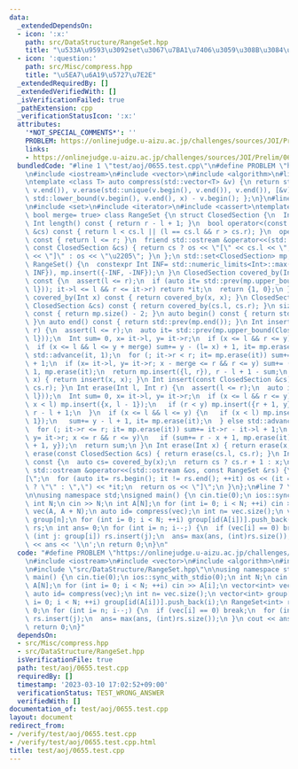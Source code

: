 ```yaml
---
data:
  _extendedDependsOn:
  - icon: ':x:'
    path: src/DataStructure/RangeSet.hpp
    title: "\u533A\u9593\u3092set\u3067\u7BA1\u7406\u3059\u308B\u3084\u3064"
  - icon: ':question:'
    path: src/Misc/compress.hpp
    title: "\u5EA7\u6A19\u5727\u7E2E"
  _extendedRequiredBy: []
  _extendedVerifiedWith: []
  _isVerificationFailed: true
  _pathExtension: cpp
  _verificationStatusIcon: ':x:'
  attributes:
    '*NOT_SPECIAL_COMMENTS*': ''
    PROBLEM: https://onlinejudge.u-aizu.ac.jp/challenges/sources/JOI/Prelim/0655
    links:
    - https://onlinejudge.u-aizu.ac.jp/challenges/sources/JOI/Prelim/0655
  bundledCode: "#line 1 \"test/aoj/0655.test.cpp\"\n#define PROBLEM \"https://onlinejudge.u-aizu.ac.jp/challenges/sources/JOI/Prelim/0655\"\
    \n#include <iostream>\n#include <vector>\n#include <algorithm>\n#line 4 \"src/Misc/compress.hpp\"\
    \ntemplate <class T> auto compress(std::vector<T> &v) {\n return std::sort(v.begin(),\
    \ v.end()), v.erase(std::unique(v.begin(), v.end()), v.end()), [&v](T x) { return\
    \ std::lower_bound(v.begin(), v.end(), x) - v.begin(); };\n}\n#line 3 \"src/DataStructure/RangeSet.hpp\"\
    \n#include <set>\n#include <iterator>\n#include <cassert>\ntemplate <class Int,\
    \ bool merge= true> class RangeSet {\n struct ClosedSection {\n  Int l, r;\n \
    \ Int length() const { return r - l + 1; }\n  bool operator<(const ClosedSection\
    \ &cs) const { return l < cs.l || (l == cs.l && r > cs.r); }\n  operator bool()\
    \ const { return l <= r; }\n  friend std::ostream &operator<<(std::ostream &os,\
    \ const ClosedSection &cs) { return cs ? os << \"[\" << cs.l << \",\" << cs.r\
    \ << \"]\" : os << \"\u2205\"; }\n };\n std::set<ClosedSection> mp;\npublic:\n\
    \ RangeSet() {\n  constexpr Int INF= std::numeric_limits<Int>::max() / 2;\n  mp.insert({INF,\
    \ INF}), mp.insert({-INF, -INF});\n }\n ClosedSection covered_by(Int l, Int r)\
    \ const {\n  assert(l <= r);\n  if (auto it= std::prev(mp.upper_bound(ClosedSection{l,\
    \ l})); it->l <= l && r <= it->r) return *it;\n  return {1, 0};\n }\n ClosedSection\
    \ covered_by(Int x) const { return covered_by(x, x); }\n ClosedSection covered_by(const\
    \ ClosedSection &cs) const { return covered_by(cs.l, cs.r); }\n size_t size()\
    \ const { return mp.size() - 2; }\n auto begin() const { return std::next(mp.begin());\
    \ }\n auto end() const { return std::prev(mp.end()); }\n Int insert(Int l, Int\
    \ r) {\n  assert(l <= r);\n  auto it= std::prev(mp.upper_bound(ClosedSection{l,\
    \ l}));\n  Int sum= 0, x= it->l, y= it->r;\n  if (x <= l && r <= y) return sum;\n\
    \  if (x <= l && l <= y + merge) sum+= y - (l= x) + 1, it= mp.erase(it);\n  else\
    \ std::advance(it, 1);\n  for (; it->r < r; it= mp.erase(it)) sum+= it->r - it->l\
    \ + 1;\n  if (x= it->l, y= it->r; x - merge <= r && r <= y) sum+= (r= y) - x +\
    \ 1, mp.erase(it);\n  return mp.insert({l, r}), r - l + 1 - sum;\n }\n Int insert(Int\
    \ x) { return insert(x, x); }\n Int insert(const ClosedSection &cs) { return insert(cs.l,\
    \ cs.r); }\n Int erase(Int l, Int r) {\n  assert(l <= r);\n  auto it= std::prev(mp.upper_bound(ClosedSection{l,\
    \ l}));\n  Int sum= 0, x= it->l, y= it->r;\n  if (x <= l && r <= y) {\n   if (mp.erase(it);\
    \ x < l) mp.insert({x, l - 1});\n   if (r < y) mp.insert({r + 1, y});\n   return\
    \ r - l + 1;\n  }\n  if (x <= l && l <= y) {\n   if (x < l) mp.insert({x, l -\
    \ 1});\n   sum+= y - l + 1, it= mp.erase(it);\n  } else std::advance(it, 1);\n\
    \  for (; it->r <= r; it= mp.erase(it)) sum+= it->r - it->l + 1;\n  if (x= it->l,\
    \ y= it->r; x <= r && r <= y)\n   if (sum+= r - x + 1, mp.erase(it); r < y) mp.insert({r\
    \ + 1, y});\n  return sum;\n }\n Int erase(Int x) { return erase(x, x); }\n Int\
    \ erase(const ClosedSection &cs) { return erase(cs.l, cs.r); }\n Int mex(Int x)\
    \ const {\n  auto cs= covered_by(x);\n  return cs ? cs.r + 1 : x;\n }\n friend\
    \ std::ostream &operator<<(std::ostream &os, const RangeSet &rs) {\n  os << \"\
    [\";\n  for (auto it= rs.begin(); it != rs.end(); ++it) os << (it == rs.begin()\
    \ ? \"\" : \",\") << *it;\n  return os << \"]\";\n }\n};\n#line 7 \"test/aoj/0655.test.cpp\"\
    \n\nusing namespace std;\nsigned main() {\n cin.tie(0);\n ios::sync_with_stdio(0);\n\
    \ int N;\n cin >> N;\n int A[N];\n for (int i= 0; i < N; ++i) cin >> A[i];\n vector<int>\
    \ vec(A, A + N);\n auto id= compress(vec);\n int n= vec.size();\n vector<int>\
    \ group[n];\n for (int i= 0; i < N; ++i) group[id(A[i])].push_back(i);\n RangeSet<int>\
    \ rs;\n int ans= 0;\n for (int i= n; i--;) {\n  if (vec[i] == 0) break;\n  for\
    \ (int j: group[i]) rs.insert(j);\n  ans= max(ans, (int)rs.size());\n }\n cout\
    \ << ans << '\\n';\n return 0;\n}\n"
  code: "#define PROBLEM \"https://onlinejudge.u-aizu.ac.jp/challenges/sources/JOI/Prelim/0655\"\
    \n#include <iostream>\n#include <vector>\n#include <algorithm>\n#include \"src/Misc/compress.hpp\"\
    \n#include \"src/DataStructure/RangeSet.hpp\"\n\nusing namespace std;\nsigned\
    \ main() {\n cin.tie(0);\n ios::sync_with_stdio(0);\n int N;\n cin >> N;\n int\
    \ A[N];\n for (int i= 0; i < N; ++i) cin >> A[i];\n vector<int> vec(A, A + N);\n\
    \ auto id= compress(vec);\n int n= vec.size();\n vector<int> group[n];\n for (int\
    \ i= 0; i < N; ++i) group[id(A[i])].push_back(i);\n RangeSet<int> rs;\n int ans=\
    \ 0;\n for (int i= n; i--;) {\n  if (vec[i] == 0) break;\n  for (int j: group[i])\
    \ rs.insert(j);\n  ans= max(ans, (int)rs.size());\n }\n cout << ans << '\\n';\n\
    \ return 0;\n}"
  dependsOn:
  - src/Misc/compress.hpp
  - src/DataStructure/RangeSet.hpp
  isVerificationFile: true
  path: test/aoj/0655.test.cpp
  requiredBy: []
  timestamp: '2023-03-10 17:02:52+09:00'
  verificationStatus: TEST_WRONG_ANSWER
  verifiedWith: []
documentation_of: test/aoj/0655.test.cpp
layout: document
redirect_from:
- /verify/test/aoj/0655.test.cpp
- /verify/test/aoj/0655.test.cpp.html
title: test/aoj/0655.test.cpp
---
```


